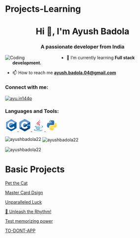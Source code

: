 # Projects-Learning

<h1 align="center">Hi 👋, I'm Ayush Badola</h1>
<h3 align="center">A passionate developer from India</h3>

<img align="left" alt="Coding" width="200" src="https://media.licdn.com/dms/image/D4D22AQEhShMqA7bPkA/feedshare-shrink_800/0/1683890056704?e=1711584000&v=beta&t=3wI4_xd2vqz0Lh4-CuNU7y2Mz4dQLKtAipojSbUyrc4">



- 🌱 I’m currently learning **Full stack development.**

- 📫 How to reach me **ayush.badola.04@gmail.com**

<h3 align="left">Connect with me:</h3>
<p align="left">
<a href="https://instagram.com/ayu.in144p" target="blank"><img align="center" src="https://raw.githubusercontent.com/rahuldkjain/github-profile-readme-generator/master/src/images/icons/Social/instagram.svg" alt="ayu.in144p" height="30" width="40" /></a>
</p>

<h3 align="left">Languages and Tools:</h3>
<p align="left"> <a href="https://www.cprogramming.com/" target="_blank" rel="noreferrer"> <img src="https://raw.githubusercontent.com/devicons/devicon/master/icons/c/c-original.svg" alt="c" width="40" height="40"/> </a> <a href="https://www.w3schools.com/cpp/" target="_blank" rel="noreferrer"> <img src="https://raw.githubusercontent.com/devicons/devicon/master/icons/cplusplus/cplusplus-original.svg" alt="cplusplus" width="40" height="40"/> </a> <a href="https://www.java.com" target="_blank" rel="noreferrer"> <img src="https://raw.githubusercontent.com/devicons/devicon/master/icons/java/java-original.svg" alt="java" width="40" height="40"/> </a> <a href="https://www.python.org" target="_blank" rel="noreferrer"> <img src="https://raw.githubusercontent.com/devicons/devicon/master/icons/python/python-original.svg" alt="python" width="40" height="40"/> </a> </p>

<p><img align="left" src="https://github-readme-stats.vercel.app/api/top-langs?username=ayushbadola22&show_icons=true&locale=en&layout=compact" alt="ayushbadola22" /></p>

<p>&nbsp;<img align="center" src="https://github-readme-stats.vercel.app/api?username=ayushbadola22&show_icons=true&locale=en" alt="ayushbadola22" /></p>

<p><img align="center" src="https://github-readme-streak-stats.herokuapp.com/?user=ayushbadola22&" alt="ayushbadola22" /></p>


# Basic Projects
[Pet the Cat](https://ayushbadola22.github.io/Projects-Learning/0.%20Pet%20the%20cat/index.html)

[Master Card Dsign](https://ayushbadola22.github.io/Projects-Learning/2.%20MasterCard%20Design/index.html)

[Unparalleled Luck](https://ayushbadola22.github.io/Projects-Learning/1.%20Dice%20Game/index.html)

[🥁 Unleash the Rhythm!  ](https://ayushbadola22.github.io/Projects-Learning/3.%20Drum%20Kit/index.html)

[Test memorizing power](https://ayushbadola22.github.io/Projects-Learning/4.%20Simon's%20game/index.html)

[TO-DONT-APP](https://ayushbadola22.github.io/Projects-Learning/5.%20To-do-js/index.html)
